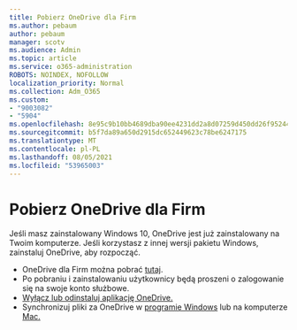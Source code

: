 ```yaml
---
title: Pobierz OneDrive dla Firm
ms.author: pebaum
author: pebaum
manager: scotv
ms.audience: Admin
ms.topic: article
ms.service: o365-administration
ROBOTS: NOINDEX, NOFOLLOW
localization_priority: Normal
ms.collection: Adm_O365
ms.custom:
- "9003082"
- "5904"
ms.openlocfilehash: 8e95c9b10bb4689dba90ee4231dd2a8d07259d450dd26f952446edb6ef89eb8b
ms.sourcegitcommit: b5f7da89a650d2915dc652449623c78be6247175
ms.translationtype: MT
ms.contentlocale: pl-PL
ms.lasthandoff: 08/05/2021
ms.locfileid: "53965003"
---
```

# <a name="download-onedrive-for-business"></a>Pobierz OneDrive dla Firm

Jeśli masz zainstalowany Windows 10, OneDrive jest już zainstalowany na Twoim komputerze. Jeśli korzystasz z innej wersji pakietu Windows, zainstaluj OneDrive, aby rozpocząć.

- OneDrive dla Firm można pobrać [tutaj](https://www.microsoft.com/microsoft-365/onedrive/download).
- Po pobraniu i zainstalowaniu użytkownicy będą proszeni o zalogowanie się na swoje konto służbowe.
- [Wyłącz lub odinstaluj aplikację OneDrive.](https://support.microsoft.com/office/turn-off-disable-or-uninstall-onedrive-f32a17ce-3336-40fe-9c38-6efb09f944b0)
- Synchronizuj pliki za OneDrive w [programie Windows](https://support.microsoft.com/office/615391c4-2bd3-4aae-a42a-858262e42a49) lub na komputerze [Mac.](https://support.microsoft.com/office/d11b9f29-00bb-4172-be39-997da46f913f)
